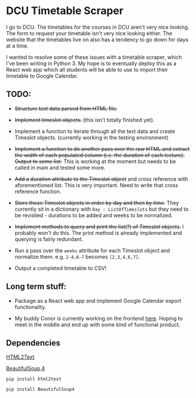 # DCU Timetable Scraper

I go to DCU. The timetables for the courses in DCU aren't very nice looking. The form to request your timetable isn't very nice looking either. The website that the timetables live on also has a tendency to go down for days at a time.

I wanted to resolve some of these issues with a timetable scraper, which I've been writing in Python 3. My hope is to eventually deploy this as a React web app which all students will be able to use to import their timetable to Google Calendar.


## TODO:

* ~~Structure text data parsed from HTML file.~~

* ~~Implement timeslot objects.~~ (this isn't totally finished yet).

* Implement a function to iterate through all the text data and create Timeslot objects. (currently working in the testing environment)

* ~~Implement a function to do another pass over the raw HTML and extract the width of each populated column (i.e. the duration of each lecture). Output to some list.~~ This is working at the moment but needs to be called in main and tested some more.

* ~~Add a duration attribute to the Timeslot object~~ and cross reference with aforementioned list. This is very important. Need to write that cross reference function.

* ~~Store those Timeslot objects in order by day and then by time.~~ They currently sit in a dictionary with `Day : ListOfTimeslots` but they need to be revisited - durations to be added and weeks to be normalized.

* ~~Implement methods to query and print the list(?) of Timeslot objects.~~
I probably won't do this. The print method is already implemented and querying is fairly redundant.

* Run a pass over the `weeks` attribute for each Timeslot object and normalize them. e.g. `2-4,6-7` becomes `[2,3,4,6,7]`.

* Output a completed timetable to CSV!


## Long term stuff:

* Package as a React web app and implement Google Calendar export functionality.

* My buddy Conor is currently working on the frontend [here](https://github.com/LemonUnderscore/DCU-Timetable-Webapp). Hoping to meet in the middle and end up with some kind of functional product.


## Dependencies

[HTML2Text](https://pypi.org/project/html2text/)

[BeautifulSoup 4](https://www.crummy.com/software/BeautifulSoup/bs4/doc/)

```
pip install html2text

pip install BeautifulSoup4
```

